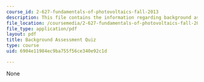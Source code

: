 ```yaml
---
course_id: 2-627-fundamentals-of-photovoltaics-fall-2013
description: This file contains the information regarding background assessment quiz.
file_location: /coursemedia/2-627-fundamentals-of-photovoltaics-fall-2013/6904e11984ec9ba755f56ce340e92c1d_MIT2_627F13_lec1_survey.pdf
file_type: application/pdf
layout: pdf
title: Background Assessment Quiz
type: course
uid: 6904e11984ec9ba755f56ce340e92c1d

---
```

None